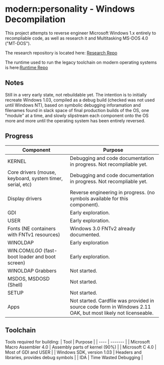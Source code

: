 # modern:personality - Windows Decompilation

This project attempts to reverse engineer Microsoft Windows 1.x entirely to recompliable code, as well as research it and Multitasking MS-DOS 4.0 ("MT-DOS"). 

The research repository is located here: [Research Repo](https://github.com/starfrost013/modernpersonality)

The runtime used to run the legacy toolchain on modern operating systems is here:[Runtime Repo](https://github.com/starfrost013/modern-personality-runtime)

## Notes
Still in a very early state, not rebuildable yet. The intention is to initially recreate Windows 1.03, compiled as a debug build (checked was not used until Windows NT), based on symbolic debugging inforamation and filenames found in slack space of final production builds of the OS, one "module" at a time, and slowly slipstream each component onto the OS more and more until the operating system has been entirely reversed.

## Progress
| Component | Purpose |
| --------- | ------- |
| KERNEL | Debugging and code documentation in progress. Not recompliable yet. |
| Core drivers (mouse, keyboard, system timer, serial, etc) | Debugging and code documentation in progress. Not recompliable yet. |
| Display drivers | Reverse engineering in progress. (no symbols available for this component). |
| GDI | Early exploration. |
| USER | Early exploration. |
| Fonts (NE containers with FNTv1 resources) | Windows 3.0 FNTv2 already documented. |
| WINOLDAP | Early exploration |
| WIN.COM/*LGO* (fast-boot loader and boot screen) | Early exploration. |
| WINOLDAP Grabbers | Not started. |
| MSDOS, MSDOSD (Shell) | Not started. |
| SETUP | Not started. |
| Apps | Not started. Cardfile was provided in source code form in Windows 2.11 OAK, but most likely not licenseable. |

## Toolchain
Tools required for building:
| Tool | Purpose |
| ---- | ------- |
| Microsoft Macro Assembler 4.0 | Assembly parts of kernel (90%) |
| Microsoft C 4.0 | Most of GDI and USER |
| Windows SDK, version 1.03 | Headers and libraries, provides debug symbols |
| IDA | Time Wasted Debugging |

